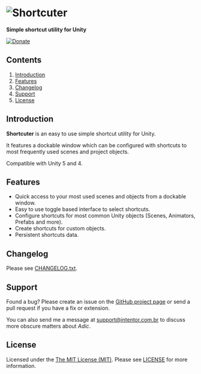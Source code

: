 # ![Shortcuter](https://cloud.githubusercontent.com/assets/5340818/13428577/200885be-df9a-11e5-8eeb-e948ced30dee.png)

**Simple shortcut utility for Unity**

 [![Donate](https://cloud.githubusercontent.com/assets/5340818/12418027/9434b3ea-be93-11e5-8395-253a3a1aade5.png)](http://donate.intentor.com.br/adic.html)
 
## Contents

1. <a href="#introduction">Introduction</a>
2. <a href="#features">Features</a>
3. <a href="#changelog">Changelog</a>
4. <a href="#support">Support</a>
5. <a href="#license">License</a>

## <a id="introduction"></a>Introduction

**Shortcuter** is an easy to use simple shortcut utility for Unity.

It features a dockable window which can be configured with shortcuts to most frequently used scenes and project objects.

Compatible with Unity 5 and 4.

## <a id="features"></a>Features

* Quick access to your most used scenes and objects from a dockable window.
* Easy to use toggle based interface to select shortcuts.
* Configure shortcuts for most common Unity objects (Scenes, Animators, Prefabs and more).
* Create shortcuts for custom objects.
* Persistent shortcuts data.

## <a id="changelog"></a>Changelog

Please see [CHANGELOG.txt](src/Assets/Plugins/Editor/Shortcuter/CHANGELOG.txt).

## <a id="support"></a>Support

Found a bug? Please create an issue on the [GitHub project page](https://github.com/intentor/shortcuter/issues) or send a pull request if you have a fix or extension.

You can also send me a message at support@intentor.com.br to discuss more obscure matters about *Adic*.

## <a id="license"></a>License

Licensed under the [The MIT License (MIT)](http://opensource.org/licenses/MIT). Please see [LICENSE](LICENSE) for more information.
